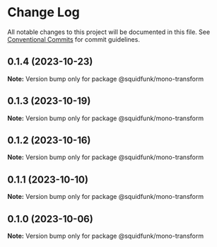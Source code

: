 # Change Log

All notable changes to this project will be documented in this file.
See [Conventional Commits](https://conventionalcommits.org) for commit guidelines.

## 0.1.4 (2023-10-23)

**Note:** Version bump only for package @squidfunk/mono-transform





## 0.1.3 (2023-10-19)

**Note:** Version bump only for package @squidfunk/mono-transform





## 0.1.2 (2023-10-16)

**Note:** Version bump only for package @squidfunk/mono-transform





## 0.1.1 (2023-10-10)

**Note:** Version bump only for package @squidfunk/mono-transform





## 0.1.0 (2023-10-06)

**Note:** Version bump only for package @squidfunk/mono-transform
